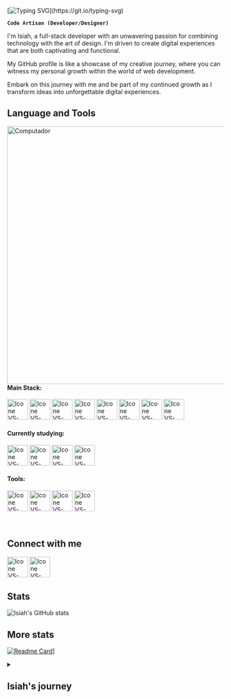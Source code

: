 
[![Typing SVG](https://readme-typing-svg.herokuapp.com?color=F0F0F0&size=40&left=true&vCenter=true&width=1000&lines=Welcome+to+my+GitHub+profile!;I'm+Isiah+Zac;)](https://git.io/typing-svg)

**`Code Artisan (Developer/Designer)`**

I'm Isiah, a full-stack developer with an unwavering passion for combining technology with the art of design. I'm driven to create digital experiences that are both captivating and functional.

My GitHub profile is like a showcase of my creative journey, where you can witness my personal growth within the world of web development.

Embark on this journey with me and be part of my continued growth as I transform ideas into unforgettable digital experiences.


## Language and Tools

  <img src="https://github.com/isiahzac/isiahzac/assets/130514737/725f4494-cd52-49d3-9305-0b171fc7db25" min-width="600px" max-width="600px" width="600px" align="right" alt="Computador">

#### Main Stack:
  [<img height="48px" width="48px" alt="Icone VS-Code" src="https://skillicons.dev/icons?i=html"/>](https://developer.mozilla.org/en-US/docs/Web/HTML)
  [<img height="48px" width="48px" alt="Icone VS-Code" src="https://skillicons.dev/icons?i=css"/>](https://developer.mozilla.org/en-US/docs/Web/CSS)
  [<img height="48px" width="48px" alt="Icone VS-Code" src="https://skillicons.dev/icons?i=js"/>](https://developer.mozilla.org/en-US/docs/Web/JavaScript)
  [<img height="48px" width="48px" alt="Icone VS-Code" src="https://skillicons.dev/icons?i=ts"/>](https://www.typescriptlang.org/)
  [<img height="48px" width="48px" alt="Icone VS-Code" src="https://skillicons.dev/icons?i=nodejs"/>](https://nodejs.org/en)
  [<img height="48px" width="48px" alt="Icone VS-Code" src="https://skillicons.dev/icons?i=react"/>](https://react.dev/)
  [<img height="48px" width="48px" alt="Icone VS-Code" src="https://skillicons.dev/icons?i=tailwind"/>](https://tailwindcss.com/)
  [<img height="48px" width="48px" alt="Icone VS-Code" src="https://skillicons.dev/icons?i=nestjs"/>](https://nestjs.com/)


#### Currently studying:
  [<img height="48px" width="48px" alt="Icone VS-Code" src="https://skillicons.dev/icons?i=py"/>](https://www.python.org/)
  [<img height="48px" width="48px" alt="Icone VS-Code" src="https://skillicons.dev/icons?i=mysql"/>](https://www.mysql.com/)
  [<img height="48px" width="48px" alt="Icone VS-Code" src="https://skillicons.dev/icons?i=linux"/>](https://www.linux.org/)
  [<img height="48px" width="48px" alt="Icone VS-Code" src="https://skillicons.dev/icons?i=vue"/>](https://www.vuejs.org/)

#### Tools:

  [<img height="48px" width="48px" alt="Icone VS-Code" src="https://skillicons.dev/icons?i=figma"/>](https://www.figma.com/)
  [<img height="48px" width="48px" alt="Icone VS-Code" src="https://skillicons.dev/icons?i=vscode"/>](https://code.visualstudio.com/)
  [<img height="48px" width="48px" alt="Icone VS-Code" src="https://skillicons.dev/icons?i=github"/>](https://github.com/)
  [<img height="48px" width="48px" alt="Icone VS-Code" src="https://skillicons.dev/icons?i=git"/>](https://git-scm.com/)

<br>

## Connect with me

  [<img height="48px" width="48px" alt="Icone VS-Code" src="https://skillicons.dev/icons?i=instagram"/>](https://instagram.com/1s1ahzac)
  [<img height="48px" width="48px" alt="Icone VS-Code" src="https://skillicons.dev/icons?i=linkedin"/>](https://linkedin.com/in/isiahzac)


## Stats

![Isiah's GitHub stats](https://github-readme-stats.vercel.app/api?username=isiahzac&theme=swift&show_icons=true)


## More stats

[![Readme Card](https://github-readme-stats.vercel.app/api/pin/?username=isiahzac&repo=toquen-el-dom-sin-miedo-al-exito)](https://github.com/isiahzac/toquen-el-dom-sin-miedo-al-exito)]


<details>
  <summary><h2>Isiah's journey</h2></summary>
  
  My journey in the world of technology has been a fascinating combination of experiences and learning.

  A few years ago, while enjoying my time in Iceland, I had my first introduction to the world of programming thanks to someone I met. From that moment on, I was intrigued by what programming was all about    and the exciting things that could be created with that skill.

  Eventually, I met someone else who was really into programming and I got to see firsthand how amazing programming is and all the cool things you can do. That led me to decide what I wanted to do next.

  In 2023, I decided that I had to make a career change and threw myself into studying programming while working as a bartender. During this time, I completed courses in web layout and full stack 
  development, which gave me a good foundation to get started in the world of web development.

  Currently, I'm immersed in a cybersecurity course and also expanding my knowledge with another frontend course to improve my skills and be able to express my creativity the way I like.

</details>

